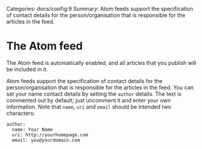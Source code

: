 Categories: docs/config:9
Summary: Atom feeds support the specification of contact details for the person/organisation that is responsible for the articles in the feed.

# The Atom feed

The Atom feed is automatically enabled, and all articles that you
publish will be included in it.

Atom feeds support the specification of contact details for the
person/organisation that is responsible for the articles in the feed.
You can set your name contact details by setting the `author` details.
The text is commented out by default; just uncomment it and enter your
own information. Note that `name`, `uri` and `email` should be intended
two characters:

    author:
      name: Your Name
      uri: http://yourhomepage.com
      email: you@yourdomain.com


